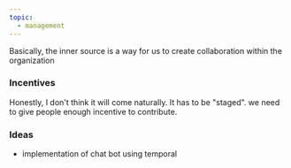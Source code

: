```yaml
---
topic:
  - management
---
```

Basically, the inner source is a way for us to create collaboration within the organization
### Incentives
Honestly, I don't think it will come naturally. It has to be "staged". we need to give people enough incentive to contribute.
### Ideas
- implementation of chat bot using temporal